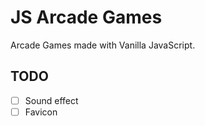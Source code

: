 # JS Arcade Games

Arcade Games made with Vanilla JavaScript.

## TODO

- [ ] Sound effect
- [ ] Favicon